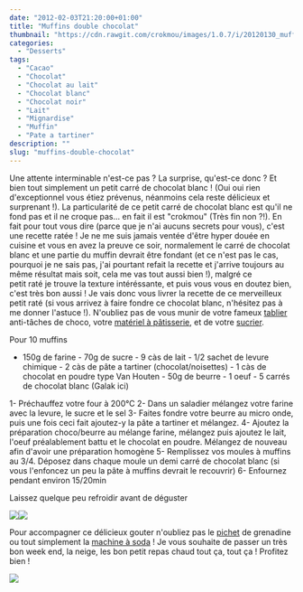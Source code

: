 ```yaml
---
date: "2012-02-03T21:20:00+01:00"
title: "Muffins double chocolat"
thumbnail: "https://cdn.rawgit.com/crokmou/images/1.0.7/i/20120130_muffin_chocolat_coeur_chocolat_blanc_1.jpg"
categories:
  - "Desserts"
tags:
  - "Cacao"
  - "Chocolat"
  - "Chocolat au lait"
  - "Chocolat blanc"
  - "Chocolat noir"
  - "Lait"
  - "Mignardise"
  - "Muffin"
  - "Pate a tartiner"
description: ""
slug: "muffins-double-chocolat"
---
```


Une attente interminable n'est-ce pas ? La surprise, qu'est-ce donc ? Et bien tout simplement un petit carré de chocolat blanc ! (Oui oui rien d'exceptionnel vous étiez prévenus, néanmoins cela reste délicieux et surprenant !). La particularité de ce petit carré de chocolat blanc est qu'il ne fond pas et il ne croque pas... en fait il est "crokmou" (Très fin non ?!). En fait pour tout vous dire (parce que je n'ai aucuns secrets pour vous), c'est une recette ratée ! Je ne me suis jamais ventée d'être hyper douée en cuisine et vous en avez la preuve ce soir, normalement le carré de chocolat blanc et une partie du muffin devrait être fondant (et ce n'est pas le cas, pourquoi je ne sais pas, j'ai pourtant refait la recette et j'arrive toujours au même résultat mais soit, cela me vas tout aussi bien !), malgré ce petit raté je trouve la texture intéréssante, et puis vous vous en doutez bien, c'est très bon aussi ! Je vais donc vous livrer la recette de ce merveilleux petit raté (si vous arrivez à faire fondre ce chocolat blanc, n'hésitez pas à me donner l'astuce !). N'oubliez pas de vous munir de votre fameux [tablier](http://www.rueducommerce.fr/m/pl/malid:261) anti-tâches de choco, votre [matériel à pâtisserie](http://www.rueducommerce.fr/m/pl/malid:12468605), et de votre [sucrier](http://www.rueducommerce.fr/m/pl/malid:4769905).

Pour 10 muffins

- 150g de farine - 70g de sucre - 9 càs de lait - 1/2 sachet de levure chimique - 2 càs de pâte a tartiner (chocolat/noisettes) - 1 càs de chocolat en poudre type Van Houten - 50g de beurre - 1 oeuf - 5 carrés de chocolat blanc (Galak ici)

1- Préchauffez votre four à 200°C 2- Dans un saladier mélangez votre farine avec la levure, le sucre et le sel 3- Faites fondre votre beurre au micro onde, puis une fois ceci fait ajoutez-y la pâte a tartiner et mélangez. 4- Ajoutez la préparation choco/beurre au mélange farine, mélangez puis ajoutez le lait, l'oeuf préalablement battu et le chocolat en poudre. Mélangez de nouveau afin d'avoir une préparation homogène 5- Remplissez vos moules à muffins au 3/4\. Déposez dans chaque moule un demi carré de chocolat blanc (si vous l'enfoncez un peu la pâte à muffins devrait le recouvrir) 6- Enfournez pendant environ 15/20min

Laissez quelque peu refroidir avant de déguster

[![](http://4.bp.blogspot.com/-pwOMKQEVxDc/Tyw5aeqllCI/AAAAAAAABs4/6qQr_JQ8DtE/s400/_MG_9999.jpg)](http://4.bp.blogspot.com/-pwOMKQEVxDc/Tyw5aeqllCI/AAAAAAAABs4/6qQr_JQ8DtE/s1600/_MG_9999.jpg)[![](http://2.bp.blogspot.com/-1p87jyhRGC4/Tyw_ifxfd9I/AAAAAAAABtI/TYvI_oW3r6Y/s400/_MG_9991.jpg)](http://2.bp.blogspot.com/-1p87jyhRGC4/Tyw_ifxfd9I/AAAAAAAABtI/TYvI_oW3r6Y/s1600/_MG_9991.jpg)

Pour accompagner ce délicieux gouter n'oubliez pas le [pichet](http://www.rueducommerce.fr/m/pl/malid:4769891) de grenadine ou tout simplement la [machine à soda](http://www.rueducommerce.fr/m/pl/malid:35435014) ! Je vous souhaite de passer un très bon week end, la neige, les bon petit repas chaud tout ça, tout ça ! Profitez bien !

[![](http://4.bp.blogspot.com/-2bLosyMFac4/TxhFg0sR2dI/AAAAAAAABec/Mzg1OnlXUmM/s1600/Signature+copie.jpg)](http://4.bp.blogspot.com/-2bLosyMFac4/TxhFg0sR2dI/AAAAAAAABec/Mzg1OnlXUmM/s1600/Signature+copie.jpg)